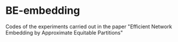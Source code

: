 # BE-embedding
Codes of the experiments carried out in the paper "Efficient Network Embedding by Approximate Equitable Partitions"
